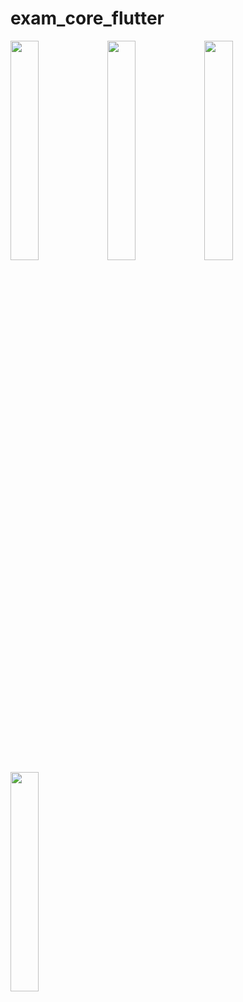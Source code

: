 # exam_core_flutter

<img src ="https://github.com/prachis70/exam_core_flutter/assets/149580593/2eafb1a2-f491-4a75-bce6-5d660a8f8541" heigth=22% width=30%>

<img src ="https://github.com/prachis70/exam_core_flutter/assets/149580593/aae1cb6d-659e-419e-a1e2-7e86ccd947cc" heigth=22% width=30%>


<img src ="https://github.com/prachis70/exam_core_flutter/assets/149580593/d452db5d-1731-4179-8961-9f777bcb02f9)" heigth=22% width=30%>


<img src ="https://github.com/prachis70/exam_core_flutter/assets/149580593/4b8fa439-d09c-4c9f-90fb-bdce4ab6a85c" heigth=22% width=30%>


